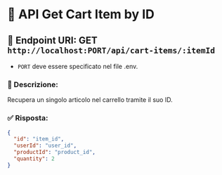 # 🛒 API Get Cart Item by ID

## 📍 Endpoint URI: GET `http://localhost:PORT/api/cart-items/:itemId`

- `PORT` deve essere specificato nel file .env.

### 📝 Descrizione:

Recupera un singolo articolo nel carrello tramite il suo ID.

### ✅ Risposta:

```json
{
  "id": "item_id",
  "userId": "user_id",
  "productId": "product_id",
  "quantity": 2
}
```
